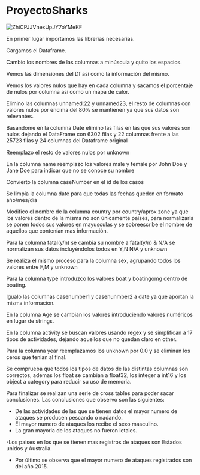 # ProyectoSharks

![ZhiCPJJVnexUpJY7oYMeKF](https://user-images.githubusercontent.com/114060666/199090896-e12f8be1-db34-49a2-a696-d6f6c68b1273.jpg)



En primer lugar importamos las librerias necesarias.

Cargamos el Dataframe.

Cambio los nombres de las columnas a minúscula y quito los espacios.

Vemos las dimensiones del Df así como la información del mismo.

Vemos los valores nulos que hay en cada columna y sacamos el porcentaje de nulos por columna así como un mapa de calor.

Elimino las columnas unnamed:22 y unnamed23, el resto de columnas con valores nulos por encima del 80% se mantienen ya que sus datos son relevantes.

Basandome en la columna Date elimino las filas en las que sus valores son nulos dejando el DataFrame con 6302 filas y 22 columnas frente a las 25723 filas y 24 columnas del Dataframe original 

Reemplazo el resto de valores nulos por unknown

En la columna name reemplazo los valores male y female por John Doe y Jane Doe para indicar que no se conoce su nombre 

Convierto la columna caseNumber en el id de los casos

Se limpia la columna date para que todas las fechas queden en formato año/mes/dia

Modifico el nombre de la columna country por country/aprox zone ya que los valores dentro de la misma no son únicamente países, para normalizarla se ponen todos sus valores en mayusculas y se sobreescribe el nombre de aquellos que contenían mas información.

Para la columna fatal(y/n) se cambia su nombre a fatal(y/n) & N/A se normalizan sus datos incluyéndolos todos en Y,N N/A y unknown 

Se realiza el mismo proceso para la columna sex, agrupando todos los valores entre F,M y unknown 

Para la columna type introduzco los valores boat y boatingomg dentro de boating.

Igualo las columnas casenumber1 y casenunmber2 a date ya que aportan la misma información.

En la columna Age se cambian los valores introduciendo valores numéricos en lugar de strings.

En la columna activity se buscan valores usando regex y se simplifican a 17 tipos de actividades, dejando aquellos que no quedan claro en other.

Para la columna year reemplazamos los unknown por 0.0 y se eliminan los ceros que tenian al final.

Se comprueba que todos los tipos de datos de las distintas columnas son correctos, ademas los float se cambian a float32, los integer a int16 y los object a category para reducir su uso de memoria.

Para finalizar se realizan una serie de cross tables para poder sacar conclusiones.
Las conclusiones que observo son las siguientes:
- De las actividades de las que se tienen datos el mayor numero de ataques se producen pescando o nadando.
- El mayor numero de ataques los recibe el sexo masculino.
- La gran mayoria de los ataques no fueron letales.

-Los paises en los que se tienen mas registros de ataques son Estados unidos y Australia.
- Por último se observa que el mayor numero de ataques registrados son del año 2015.
